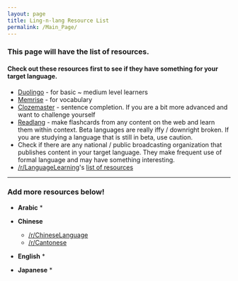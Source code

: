 ```yaml
---
layout: page
title: Ling-n-lang Resource List
permalink: /Main_Page/
---
```


### This page will have the list of resources.

#### Check out these resources first to see if they have something for your target language.
* [Duolingo](https://www.duolingo.com/) - for basic ~ medium level learners  
* [Memrise](http://www.memrise.com/home/) - for vocabulary
* [Clozemaster](https://www.clozemaster.com/) - sentence completion. If you are a bit more advanced and want to challenge yourself
* [Readlang](http://readlang.com/) - make flashcards from any content on the web and learn them within context. Beta languages are really iffy / downright broken. If you are studying a language that is still in beta, use caution.
* Check if there are any national / public broadcasting organization that publishes content in your target language. They make frequent use of formal language and may have something interesting.
* [/r/LanguageLearning](https://www.reddit.com/r/languagelearning/)'s [list of resources](https://www.reddit.com/r/languagelearning/wiki/index#wiki_language-specific_resources)

----

### Add more resources below!


* **Arabic**
  *

* **Chinese**
  * [/r/ChineseLanguage](https://www.reddit.com/r/chineseLanguage)
  * [/r/Cantonese](https://www.reddit.com/r/Cantonese)

* **English**
  *

* **Japanese**
  *
